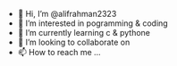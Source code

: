 - 👋 Hi, I’m @alifrahman2323
- 👀 I’m interested in pogramming & coding
- 🌱 I’m currently learning c & pythone
- 💞️ I’m looking to collaborate on
- 📫 How to reach me ...

<!---
alifrahman2323/alifrahman2323 is a ✨ special ✨ repository because its `README.md` (this file) appears on your GitHub profile.
You can click the Preview link to take a look at your changes.
--->

